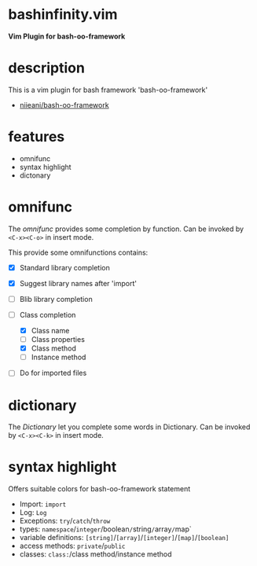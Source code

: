 # bashinfinity.vim

**Vim Plugin for bash-oo-framework**

# description

This is a vim plugin for bash framework 'bash-oo-framework'

  - [niieani/bash-oo-framework](https://github.com/niieani/bash-oo-framework)

# features

  - omnifunc
  - syntax highlight
  - dictonary

# omnifunc

The *omnifunc* provides some completion by function.
Can be invoked by `<C-x><C-o>` in insert mode.

This provide some omnifunctions
contains:

  - [x] Standard library completion
  - [x] Suggest library names after 'import'
  - [ ] Blib library completion
  - [ ] Class completion
    - [x] Class name
    - [ ] Class properties
    - [x] Class method
    - [ ] Instance method
  - [ ] Do for imported files


# dictionary

The *Dictionary* let you complete some words in Dictionary.
Can be invoked by `<C-x><C-k>` in insert mode.

# syntax highlight

Offers suitable colors for bash-oo-framework statement

  - Import: `import`
  - Log: `Log`
  - Exceptions: `try`/`catch`/`throw`
  - types: `namespace`/`integer`/boolean`/`string`/`array`/`map`
  - variable definitions: `[string]`/`[array]`/`[integer]`/`[map]`/`[boolean]`
  - access methods: `private`/`public`
  - classes: `class:`/class method/instance method
